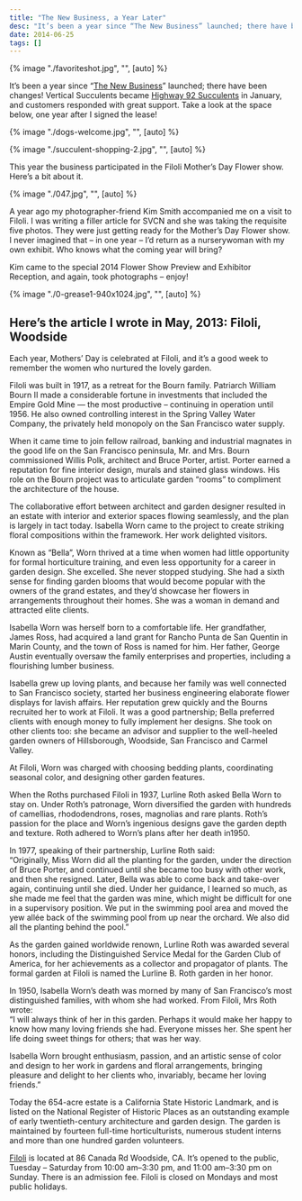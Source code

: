 ```yaml
---
title: "The New Business, a Year Later"
desc: "It’s been a year since “The New Business” launched; there have been changes! Vertical Succulents became Highway 92 Succulents in January, and customers responded with great support. Take a look at the space below, one year after I signed the lease!"
date: 2014-06-25
tags: []
---
```


{% image "./favoriteshot.jpg", "", [auto] %}

It’s been a year since “[The New Business](/blog/the-new-business/)” launched; there have been changes! Vertical
Succulents became [Highway 92 Succulents](/goto/highway92succulents/) in January, and customers responded with
great support. Take a look at the space below, one year after I signed the lease!

{% image "./dogs-welcome.jpg", "", [auto] %}

{% image "./succulent-shopping-2.jpg", "", [auto] %}

This year the business participated in the Filoli Mother’s Day Flower show. Here’s a bit about it.

{% image "./047.jpg", "", [auto] %}

A year ago my photographer-friend Kim Smith accompanied me on a visit to Filoli. I was writing a filler article for SVCN
and she was taking the requisite five photos. They were just getting ready for the Mother’s Day Flower show. I never
imagined that – in one year – I’d return as a nurserywoman with my own exhibit. Who knows what the coming year will
bring?

Kim came to the special 2014 Flower Show Preview and Exhibitor Reception, and again, took photographs – enjoy!

{% image "./0-grease1-940x1024.jpg", "", [auto] %}

## Here’s the article I wrote in May, 2013: Filoli, Woodside

Each year, Mothers’ Day is celebrated at Filoli, and it’s a good week to remember the women who nurtured the lovely
garden.

Filoli was built in 1917, as a retreat for the Bourn family. Patriarch William Bourn II made a considerable fortune in
investments that included the Empire Gold Mine — the most productive – continuing in operation until 1956. He also owned
controlling interest in the Spring Valley Water Company, the privately held monopoly on the San Francisco water supply.

When it came time to join fellow railroad, banking and industrial magnates in the good life on the San Francisco
peninsula, Mr. and Mrs. Bourn commissioned Willis Polk, architect and Bruce Porter, artist. Porter earned a reputation
for fine interior design, murals and stained glass windows. His role on the Bourn project was to articulate garden
“rooms” to compliment the architecture of the house.

The collaborative effort between architect and garden designer resulted in an estate with interior and exterior spaces
flowing seamlessly, and the plan is largely in tact today. Isabella Worn came to the project to create striking floral
compositions within the framework. Her work delighted visitors.

Known as “Bella”, Worn thrived at a time when women had little opportunity for formal horticulture training, and even
less opportunity for a career in garden design. She excelled. She never stopped studying. She had a sixth sense for
finding garden blooms that would become popular with the owners of the grand estates, and they’d showcase her flowers in
arrangements throughout their homes. She was a woman in demand and attracted elite clients.

Isabella Worn was herself born to a comfortable life. Her grandfather, James Ross, had acquired a land grant for Rancho
Punta de San Quentin in Marin County, and the town of Ross is named for him. Her father, George Austin eventually
oversaw the family enterprises and properties, including a flourishing lumber business.

Isabella grew up loving plants, and because her family was well connected to San Francisco society, started her business
engineering elaborate flower displays for lavish affairs. Her reputation grew quickly and the Bourns recruited her to
work at Filoli. It was a good partnership; Bella preferred clients with enough money to fully implement her designs. She
took on other clients too: she became an advisor and supplier to the well-heeled garden owners of Hillsborough,
Woodside, San Francisco and Carmel Valley.

At Filoli, Worn was charged with choosing bedding plants, coordinating seasonal color, and designing other garden
features.

When the Roths purchased Filoli in 1937, Lurline Roth asked Bella Worn to stay on. Under Roth’s patronage, Worn
diversified the garden with hundreds of camellias, rhododendrons, roses, magnolias and rare plants. Roth’s passion for
the place and Worn’s ingenious designs gave the garden depth and texture. Roth adhered to Worn’s plans after her death
in1950.

In 1977, speaking of their partnership, Lurline Roth said:</br>
“Originally, Miss Worn did all the planting for the garden, under the direction of Bruce Porter, and continued until she
became too busy with other work, and then she resigned. Later, Bella was able to come back and take-over again,
continuing until she died. Under her guidance, I learned so much, as she made me feel that the garden was mine, which
might be difficult for one in a supervisory position. We put in the swimming pool area and moved the yew allée back of
the swimming pool from up near the orchard. We also did all the planting behind the pool.”

As the garden gained worldwide renown, Lurline Roth was awarded several honors, including the Distinguished Service
Medal for the Garden Club of America, for her achievements as a collector and propagator of plants. The formal garden at
Filoli is named the Lurline B. Roth garden in her honor.

In 1950, Isabella Worn’s death was morned by many of San Francisco’s most distinguished families, with whom she had
worked. From Filoli, Mrs Roth wrote:</br>
“I will always think of her in this garden. Perhaps it would make her happy to know how many loving friends she had.
Everyone misses her. She spent her life doing sweet things for others; that was her way.

Isabella Worn brought enthusiasm, passion, and an artistic sense of color and design to her work in gardens and floral
arrangements, bringing pleasure and delight to her clients who, invariably, became her loving friends.”

Today the 654-acre estate is a California State Historic Landmark, and is listed on the National Register of Historic
Places as an outstanding example of early twentieth-century architecture and garden design. The garden is maintained by
fourteen full-time horticulturists, numerous student interns and more than one hundred garden volunteers.

[Filoli](/goto/filoli/) is located at 86 Canada Rd Woodside, CA. It’s opened to the public, Tuesday – Saturday
from 10:00 am–3:30 pm, and 11:00 am–3:30 pm on Sunday. There is an admission fee. Filoli is closed on Mondays and most
public holidays.
